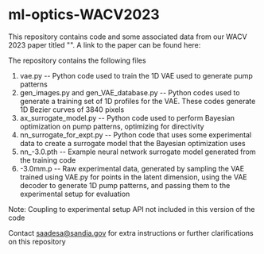 # ml-optics-WACV2023

This repository contains code and some associated data from our WACV 2023 paper titled "". A link to the paper can be found here: <url>

The repository contains the following files

1. vae.py -- Python code used to train the 1D VAE used to generate pump patterns
2. gen_images.py and gen_VAE_database.py -- Python codes used to generate a training set of 1D profiles for the VAE. These codes generate 1D Bezier curves of 3840 pixels
3. ax_surrogate_model.py -- Python code used to perform Bayesian optimization on pump patterns, optimizing for directivity
4. nn_surrogate_for_expt.py -- Python code that uses some experimental data to create a surrogate model that the Bayesian optimization uses
5. nn_-3.0.pth -- Example neural network surrogate model generated from the training code
6. -3.0mm.p -- Raw experimental data, generated by sampling the VAE trained using VAE.py for points in the latent dimension, using the VAE decoder to generate 1D pump patterns, and passing them to the experimental setup for evaluation

Note: Coupling to experimental setup API not included in this version of the code

Contact saadesa@sandia.gov for extra instructions or further clarifications on this repository
